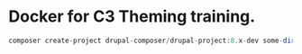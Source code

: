 # Docker for C3 Theming training.


```php
composer create-project drupal-composer/drupal-project:8.x-dev some-dir --stability dev --no-interaction
```
